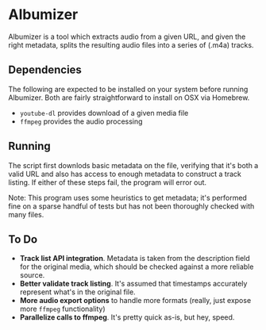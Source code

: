 Albumizer
=========

Albumizer is a tool which extracts audio from a given URL, and given the right metadata, splits the resulting audio files into a series of (.m4a) tracks.

## Dependencies

The following are expected to be installed on your system before running Albumizer.  Both are fairly straightforward to install on OSX via Homebrew.
* `youtube-dl` provides download of a given media file
* `ffmpeg` provides the audio processing

## Running

The script first downlods basic metadata on the file, verifying that it's both a valid URL and also has access to enough metadata to construct a track listing.  If either of these steps fail, the program will error out.

Note: This program uses some heuristics to get metadata; it's performed fine on a sparse handful of tests but has not been thoroughly checked with many files.

## To Do

* **Track list API integration**.  Metadata is taken from the description field for the original media, which should be checked against a more reliable source.
* **Better validate track listing**.  It's assumed that timestamps accurately represent what's in the original file.
* **More audio export options** to handle more formats (really, just expose more `ffmpeg` functionality)
* **Parallelize calls to ffmpeg**.  It's pretty quick as-is, but hey, speed.